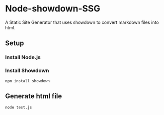 # Node-showdown-SSG
A Static Site Generator that uses showdown to convert markdown files into html. 

## Setup 

### Install Node.js

### Install Showdown
	npm install showdown 

## Generate html file
	node test.js

